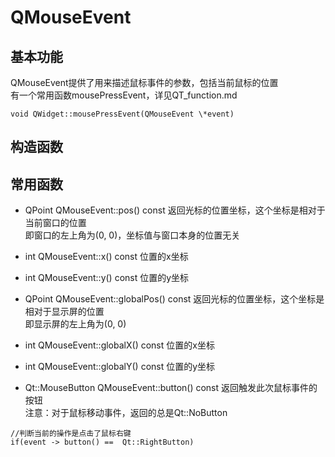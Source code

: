 # QMouseEvent

## 基本功能
QMouseEvent提供了用来描述鼠标事件的参数，包括当前鼠标的位置  
有一个常用函数mousePressEvent，详见QT_function.md  
```
void QWidget::mousePressEvent(QMouseEvent \*event)
```


## 构造函数


## 常用函数
* QPoint QMouseEvent::pos() const
返回光标的位置坐标，这个坐标是相对于当前窗口的位置  
即窗口的左上角为(0, 0)，坐标值与窗口本身的位置无关  

* int QMouseEvent::x() const
位置的x坐标  

* int QMouseEvent::y() const
位置的y坐标  

* QPoint QMouseEvent::globalPos() const
返回光标的位置坐标，这个坐标是相对于显示屏的位置  
即显示屏的左上角为(0, 0)  

* int QMouseEvent::globalX() const
位置的x坐标  

* int QMouseEvent::globalY() const
位置的y坐标  

* Qt::MouseButton QMouseEvent::button() const
返回触发此次鼠标事件的按钮  
注意：对于鼠标移动事件，返回的总是Qt::NoButton  
```
//判断当前的操作是点击了鼠标右键
if(event -> button() ==  Qt::RightButton)
```



